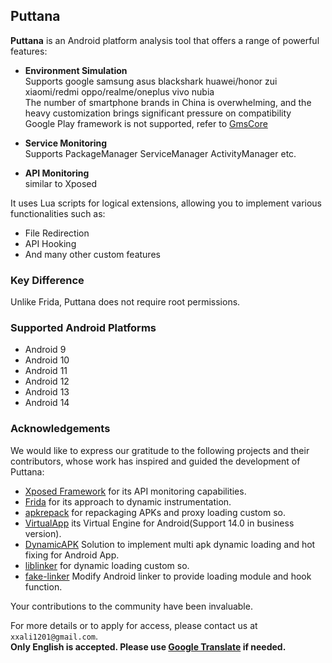 ## Puttana

**Puttana** is an Android platform analysis tool that offers a range of powerful features:

- **Environment Simulation**  
  Supports google samsung asus blackshark huawei/honor zui xiaomi/redmi oppo/realme/oneplus vivo nubia  
  The number of smartphone brands in China is overwhelming, and the heavy customization brings significant pressure on compatibility  
  Google Play framework is not supported, refer to [GmsCore](https://github.com/microg/GmsCore)
  
- **Service Monitoring**  
  Supports PackageManager ServiceManager ActivityManager etc.
  
- **API Monitoring**  
  similar to Xposed

It uses Lua scripts for logical extensions, allowing you to implement various functionalities such as:

- File Redirection
- API Hooking
- And many other custom features

### Key Difference

Unlike Frida, Puttana does not require root permissions.

### Supported Android Platforms

- Android 9
- Android 10
- Android 11
- Android 12
- Android 13
- Android 14

### Acknowledgements

We would like to express our gratitude to the following projects and their contributors, whose work has inspired and guided the development of Puttana:

- [Xposed Framework](https://github.com/rovo89/XposedBridge) for its API monitoring capabilities.
- [Frida](https://frida.re/) for its approach to dynamic instrumentation.
- [apkrepack](https://github.com/nul/apkrepack) for repackaging APKs and proxy loading custom so.
- [VirtualApp](https://github.com/asLody/VirtualApp) its Virtual Engine for Android(Support 14.0 in business version).
- [DynamicAPK](https://github.com/CtripMobile/DynamicAPK) Solution to implement multi apk dynamic loading and hot fixing for Android App.
- [liblinker](https://github.com/nul/liblinker) for dynamic loading custom so.
- [fake-linker](https://github.com/sanfengAndroid/fake-linker) Modify Android linker to provide loading module and hook function.


Your contributions to the community have been invaluable.

For more details or to apply for access, please contact us at `xxali1201@gmail.com`.  
**Only English is accepted. Please use [Google Translate](https://translate.google.com) if needed.**
